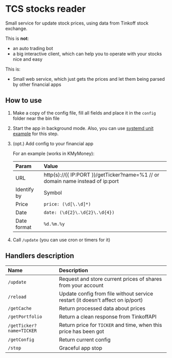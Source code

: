 # TCS stocks reader

Small service for update stock prices, using data from Tinkoff stock exchange.

This is **not**:

- an auto trading bot
- a big interactive client, which can help you to operate with your stocks nice and easy

This is:

- Small web service, which just gets the prices and let them being parsed by other financial apps

## How to use

1. Make a copy of the config file, fill all fields and place it in the `config` folder near the bin file
2. Start the app in background mode. Also, you can use [systemd unit example](configs/sd_unit.service.example) for this step.
3. (opt.) Add config to your financial app

   For an example (works in KMyMoney):

   | Param | Value |
   | :-- | :-- |
   | URL | http(s)://{{ IP:PORT }}/getTicker?name=%1 // or domain name instead of ip:port |
   | Identify by | Symbol |
   | Price | `price: (\d[\.\d]*)` |
   | Date | `date: (\d{2}\.\d{2}\.\d{4})` |
   | Date format | `%d.%m.%y` |

4. Call `/update` (you can use cron or timers for it)

## Handlers description

| Name | Description |
| :-- | :-- |
| `/update` | Request and store current prices of shares from your account |
| `/reload` | Update config from file without service restart (it doesn't affect on ip/port) |
| `/getCache` | Return processed data about prices |
| `/getPortfolio` | Return a clean response from TinkoffAPI |
| `/getTicker?name=TICKER` | Return price for `TICKER` and time, when this price has been got |
| `/getConfig` | Return current config |
| `/stop` | Graceful app stop |


